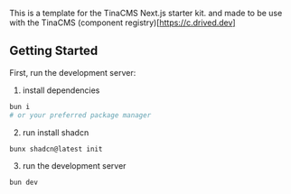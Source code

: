 This is a template for the TinaCMS Next.js starter kit.
and made to be use with the TinaCMS (component registry)[https://c.drived.dev]

## Getting Started
First, run the development server:

1. install dependencies
```bash
bun i
# or your preferred package manager
```

2. run install shadcn
```bash
bunx shadcn@latest init
```

3. run the development server
```bash
bun dev
```
